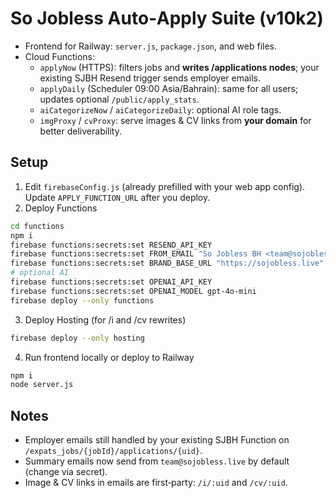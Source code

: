 
# So Jobless Auto‑Apply Suite (v10k2)

- Frontend for Railway: `server.js`, `package.json`, and web files.
- Cloud Functions:
  - `applyNow` (HTTPS): filters jobs and **writes /applications nodes**; your existing SJBH Resend trigger sends employer emails.
  - `applyDaily` (Scheduler 09:00 Asia/Bahrain): same for all users; updates optional `/public/apply_stats`.
  - `aiCategorizeNow` / `aiCategorizeDaily`: optional AI role tags.
  - `imgProxy` / `cvProxy`: serve images & CV links from **your domain** for better deliverability.

## Setup
1) Edit `firebaseConfig.js` (already prefilled with your web app config). Update `APPLY_FUNCTION_URL` after you deploy.
2) Deploy Functions
```bash
cd functions
npm i
firebase functions:secrets:set RESEND_API_KEY
firebase functions:secrets:set FROM_EMAIL "So Jobless BH <team@sojobless.live>"
firebase functions:secrets:set BRAND_BASE_URL "https://sojobless.live"
# optional AI
firebase functions:secrets:set OPENAI_API_KEY
firebase functions:secrets:set OPENAI_MODEL gpt-4o-mini
firebase deploy --only functions
```
3) Deploy Hosting (for /i and /cv rewrites)
```bash
firebase deploy --only hosting
```
4) Run frontend locally or deploy to Railway
```bash
npm i
node server.js
```

## Notes
- Employer emails still handled by your existing SJBH Function on `/expats_jobs/{jobId}/applications/{uid}`.
- Summary emails now send from `team@sojobless.live` by default (change via secret).
- Image & CV links in emails are first‑party: `/i/:uid` and `/cv/:uid`.
